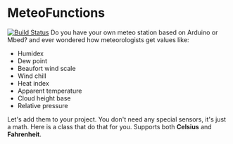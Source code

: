 # MeteoFunctions
[![Build Status](https://travis-ci.org/pilotak/MeteoFunctions.svg?branch=master)](https://travis-ci.org/pilotak/MeteoFunctions)
Do you have your own meteo station based on Arduino or Mbed? and ever wondered how meteorologists get values like:
- Humidex
- Dew point
- Beaufort wind scale
- Wind chill
- Heat index
- Apparent temperature
- Cloud height base
- Relative pressure

Let's add them to your project. You don't need any special sensors, it's just a math. Here is a class that do that for you. Supports both **Celsius** and **Fahrenheit**.
